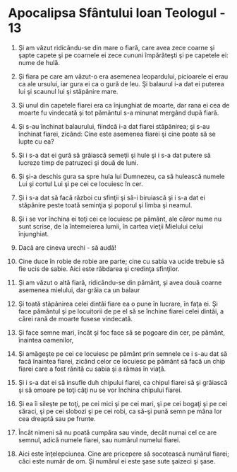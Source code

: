 # Apocalipsa Sf&#226;ntului Ioan Teologul - 13

1. Şi am văzut ridicându-se din mare o fiară, care avea zece coarne şi şapte capete şi pe coarnele ei zece cununi împărăteşti şi pe capetele ei: nume de hulă. 

2. Şi fiara pe care am văzut-o era asemenea leopardului, picioarele ei erau ca ale ursului, iar gura ei ca o gură de leu. Şi balaurul i-a dat ei puterea lui şi scaunul lui şi stăpânire mare. 

3. Şi unul din capetele fiarei era ca înjunghiat de moarte, dar rana ei cea de moarte fu vindecată şi tot pământul s-a minunat mergând după fiară. 

4. Şi s-au închinat balaurului, fiindcă i-a dat fiarei stăpânirea; şi s-au închinat fiarei, zicând: Cine este asemenea fiarei şi cine poate să se lupte cu ea? 

5. Şi i s-a dat ei gură să grăiască semeţii şi hule şi i s-a dat putere să lucreze timp de patruzeci şi două de luni. 

6. Şi şi-a deschis gura sa spre hula lui Dumnezeu, ca să hulească numele Lui şi cortul Lui şi pe cei ce locuiesc în cer. 

7. Şi i s-a dat să facă război cu sfinţii şi să-i biruiască şi i s-a dat ei stăpânire peste toată seminţia şi poporul şi limba şi neamul. 

8. Şi i se vor închina ei toţi cei ce locuiesc pe pământ, ale căror nume nu sunt scrise, de la întemeierea lumii, în cartea vieţii Mielului celui înjunghiat. 

9. Dacă are cineva urechi - să audă! 

10. Cine duce în robie de robie are parte; cine cu sabia va ucide trebuie să fie ucis de sabie. Aici este răbdarea şi credinţa sfinţilor. 

11. Şi am văzut o altă fiară, ridicându-se din pământ, şi avea două coarne asemenea mielului, dar grăia ca un balaur 

12. Şi toată stăpânirea celei dintâi fiare ea o pune în lucrare, în faţa ei. Şi face pământul şi pe locuitorii de pe el să se închine fiarei celei dintâi, a cărei rană de moarte fusese vindecată. 

13. Şi face semne mari, încât şi foc face să se pogoare din cer, pe pământ, înaintea oamenilor, 

14. Şi amăgeşte pe cei ce locuiesc pe pământ prin semnele ce i s-au dat să facă înaintea fiarei, zicând celor ce locuiesc pe pământ să facă un chip fiarei care a fost rănită cu sabia şi a rămas în viaţă. 

15. Şi i s-a dat ei să insufle duh chipului fiarei, ca chipul fiarei să şi grăiască şi să omoare pe toţi câţi nu se vor închina chipului fiarei. 

16. Şi ea îi sileşte pe toţi, pe cei mici şi pe cei mari, şi pe cei bogaţi şi pe cei săraci, şi pe cei slobozi şi pe cei robi, ca să-şi pună semn pe mâna lor cea dreaptă sau pe frunte. 

17. Încât nimeni să nu poată cumpăra sau vinde, decât numai cel ce are semnul, adică numele fiarei, sau numărul numelui fiarei. 

18. Aici este înţelepciunea. Cine are pricepere să socotească numărul fiarei; căci este număr de om. Şi numărul ei este şase sute şaizeci şi şase. 

